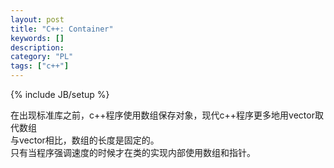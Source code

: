 ```yaml
--- 
layout: post 
title: "C++: Container" 
keywords: [] 
description: 
category: "PL"
tags: ["c++"] 
--- 
```

{% include JB/setup %}


在出现标准库之前，c++程序使用数组保存对象，现代c++程序更多地用vector取代数组  
与vector相比，数组的长度是固定的。  
只有当程序强调速度的时候才在类的实现内部使用数组和指针。
